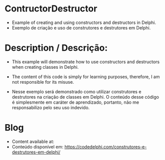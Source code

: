 # ContructorDestructor
- Example of creating and using constructors and destructors in Delphi.
- Exemplo de criação e uso de construtores e destrutores em Delphi.

# Description / Descrição:
- This example will demonstrate how to use constructors and destructors when creating classes in Delphi.
- The content of this code is simply for learning purposes, therefore, I am not responsible for its misuse.

- Nesse exemplo será demonstrado como utilizar construtores e destrutores na criação de classes em Delphi.
O conteúdo desse código é simplesmente em caráter de aprendizado, portanto, não me responsabilizo pelo seu uso indevido.

# Blog
- Content available at:
- Conteúdo disponível em:
  https://codedelphi.com/construtores-e-destrutores-em-delphi/
